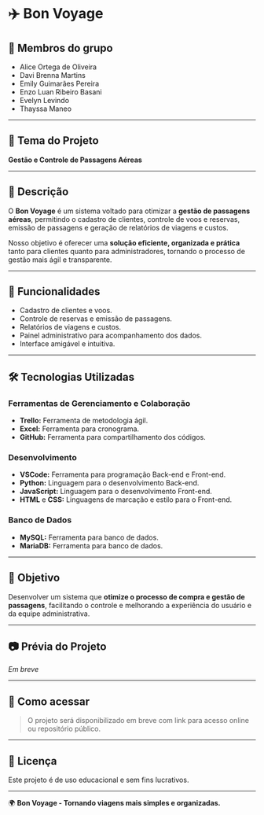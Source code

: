 # ✈️ Bon Voyage

## 👥 Membros do grupo
- Alice Ortega de Oliveira
- Davi Brenna Martins
- Emily Guimarães Pereira
- Enzo Luan Ribeiro Basani
- Evelyn Levindo
- Thayssa Maneo

---

## 📌 Tema do Projeto
**Gestão e Controle de Passagens Aéreas**

---

## 📝 Descrição
O **Bon Voyage** é um sistema voltado para otimizar a **gestão de passagens aéreas**, permitindo o cadastro de clientes, controle de voos e reservas, emissão de passagens e geração de relatórios de viagens e custos.

Nosso objetivo é oferecer uma **solução eficiente, organizada e prática** tanto para clientes quanto para administradores, tornando o processo de gestão mais ágil e transparente.

---

## 🚀 Funcionalidades
- Cadastro de clientes e voos.
- Controle de reservas e emissão de passagens.
- Relatórios de viagens e custos.
- Painel administrativo para acompanhamento dos dados.
- Interface amigável e intuitiva.

---

## 🛠️ Tecnologias Utilizadas

### Ferramentas de Gerenciamento e Colaboração
- **Trello:** Ferramenta de metodologia ágil.
- **Excel:** Ferramenta para cronograma.
- **GitHub:** Ferramenta para compartilhamento dos códigos.

### Desenvolvimento
- **VSCode:** Ferramenta para programação Back-end e Front-end.
- **Python:** Linguagem para o desenvolvimento Back-end.
- **JavaScript:** Linguagem para o desenvolvimento Front-end.
- **HTML** e **CSS:** Linguagens de marcação e estilo para o Front-end.

### Banco de Dados
- **MySQL:** Ferramenta para banco de dados.
- **MariaDB:** Ferramenta para banco de dados.

---

## 🎯 Objetivo
Desenvolver um sistema que **otimize o processo de compra e gestão de passagens**, facilitando o controle e melhorando a experiência do usuário e da equipe administrativa.

---

## 📷 Prévia do Projeto
*Em breve*

---

## 📌 Como acessar
> O projeto será disponibilizado em breve com link para acesso online ou repositório público.

---

## 📄 Licença
Este projeto é de uso educacional e sem fins lucrativos.

---

🌍 **Bon Voyage - Tornando viagens mais simples e organizadas.**
